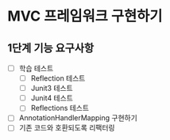 # MVC 프레임워크 구현하기

## 1단계 기능 요구사항
- [ ] 학습 테스트
  - [ ] Reflection 테스트
  - [ ] Junit3 테스트
  - [ ] Junit4 테스트
  - [ ] Reflections 테스트
- [ ] AnnotationHandlerMapping 구현하기
- [ ] 기존 코드와 호환되도록 리팩터링
